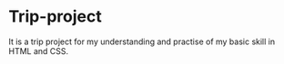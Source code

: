 # Trip-project
It is a trip project for my understanding and practise of my basic skill in  HTML and CSS.
